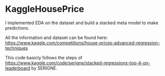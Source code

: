 # KaggleHousePrice

I implemented EDA on the dataset and build a stacked meta model to make predictions.

All the information and dataset can be found here: https://www.kaggle.com/competitions/house-prices-advanced-regression-techniques

This code basicly follows the steps of https://www.kaggle.com/code/serigne/stacked-regressions-top-4-on-leaderboard by SERIGNE.
